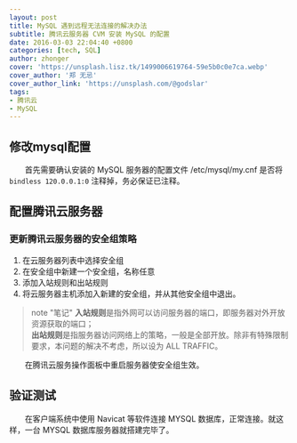 ```yaml
---
layout: post
title: MySQL 遇到远程无法连接的解决办法
subtitle: 腾讯云服务器 CVM 安装 MySQL 的配置
date: 2016-03-03 22:04:40 +0800
categories: [tech, SQL]
author: zhonger
cover: 'https://unsplash.lisz.tk/1499006619764-59e5b0c0e7ca.webp'
cover_author: '郑 无忌'
cover_author_link: 'https://unsplash.com/@godslar'
tags: 
- 腾讯云
- MySQL
---
```

## 修改mysql配置

&emsp;&emsp;首先需要确认安装的 MySQL 服务器的配置文件 /etc/mysql/my.cnf 是否将 `bindless 120.0.0.1:0` 注释掉，务必保证已注释。

## 配置腾讯云服务器

### 更新腾讯云服务器的安全组策略

1. 在云服务器列表中选择安全组
2. 在安全组中新建一个安全组，名称任意
3. 添加入站规则和出站规则
4. 将云服务器主机添加入新建的安全组，并从其他安全组中退出。

> note "笔记"
> **入站规则**是指外网可以访问服务器的端口，即服务器对外开放资源获取的端口；  
> **出站规则**是指服务器访问网络上的策略，一般是全部开放。除非有特殊限制要求，本问题的解决不考虑，所以设为 ALL TRAFFIC。

&emsp;&emsp;在腾讯云服务操作面板中重启服务器使安全组生效。

## 验证测试

&emsp;&emsp;在客户端系统中使用 Navicat 等软件连接 MYSQL 数据库，正常连接。就这样，一台 MYSQL 数据库服务器就搭建完毕了。
